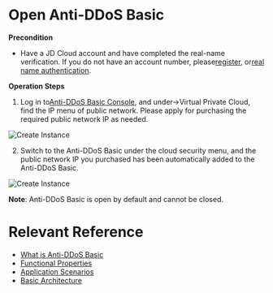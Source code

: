 # Open Anti-DDoS Basic

**Precondition**

- Have a JD Cloud account and have completed the real-name verification. If you do not have an account number, please[register](https://accounts.jdcloud.com/p/regPage?source=jdcloud&ReturnUrl=%2f%2fuc.jdcloud.com%2fpassport%2fcomplete%3freturnUrl%3dhttp%3A%2F%2Fuc.jdcloud.com%2Fredirect%2FloginRouter%3FreturnUrl%3Dhttps%253A%252F%252Fwww.jdcloud.com%252Fhelp%252Fdetail%252F734%252FisCatalog%252F1), or[real name authentication](https://uc.jdcloud.com/account/certify).

**Operation Steps**

1. Log in to[Anti-DDoS Basic Console](https://console.jdcloud.com/host/vpc/list), and under->Virtual Private Cloud, find the IP menu of public network. Please apply for purchasing the required public network IP as needed.

![Create Instance](../../../image/Basic%20Anti-DDos/Instance01.png)

2. Switch to the Anti-DDoS Basic under the cloud security menu, and the public network IP you purchased has been automatically added to the Anti-DDoS Basic.

![Create Instance](https://github.com/jdcloudcom/cn/blob/edit/image/Basic%20Anti-DDos/Instance02.png)

**Note**: Anti-DDoS Basic is open by default and cannot be closed.

# Relevant Reference
- [What is Anti-DDoS Basic](../Introduction/Product-Overview.md)
- [Functional Properties](../Introduction/Features.md)
- [Application Scenarios](../Introduction/Application-Scenarios.md)
- [Basic Architecture](../Introduction/Basic-Architecture.md)
